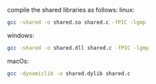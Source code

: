 compile the shared libraries as follows:
linux:
```sh
gcc -shared -o shared.so shared.c -fPIC -lgmp
```

windows:
```sh
gcc -shared -o shared.dll shared.c -fPIC -lgmp
```

macOs:
```sh
gcc -dynamiclib -o shared.dylib shared.c
```